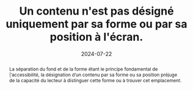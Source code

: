 ---
N: '179'
Rubrique: Présentation
title: Un contenu n'est pas désigné uniquement par sa forme ou par sa position à
  l'écran.
detail: 
abstract: La séparation du fond et de la forme étant le principe fondamental de |’accessibilité, la désignation d’un contenu par sa forme ou sa position préjuge de la capacité du lecteur à distinguer cette forme ou à trouver cet emplacement.
categories: [" Présentation"]
agrege: O4179-E059
opquast: '4 179'
indiceebook: '59'
description: "Règle n° 059"
before: "058"
weight: "059"
after: "060"
actif: '1'
layout: rules
date: 2024-07-22
tags: ["accessibilité", ""]
objectif: ["Permettre la compréhension de l'information sans l'accès au support visuel ou lorsque le rendu de celui-ci est altéré.", "Améliorer l’accessibilité des contenus aux lectrices et lecteurs handicapées"]
Meo: ["Lorsqu'un contenu est désigné dans la version physique du livre par une référence à sa forme ou à sa position, l'information dans la version numérique du même ouvrage doit être également disponible par une mention textuelle comportant un hyperlien."]
Controle: ["Cette vérification concerne une large variété de cas potentiels, notamment dans le fil d'un texte où il est fait référence à une illustration, un graphique ou à un tableau. Pour chaque contenu concerné, il faut s'assurer que les références à la forme ou à la position à l'écran de celui-ci ne sont pas le seul moyen de l’identifier. On utilisera alors une référence explicite à un identifiant (exemple « Voir la figure n°1 »), un lien vers une ancre, etc."]
epubcheck: 
ace: 
humancheck: true
Source: ["Opquast"]
Referentiel: [""]
steps: ["conception", ""]
---